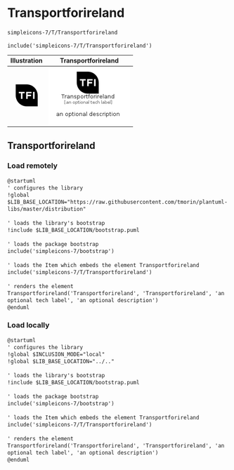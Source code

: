 # Transportforireland


```text
simpleicons-7/T/Transportforireland
```

```text
include('simpleicons-7/T/Transportforireland')
```



| Illustration | Transportforireland |
| :---: | :---: |
| ![illustration for Illustration](../../simpleicons-7/T/Transportforireland.png) | ![illustration for Transportforireland](../../simpleicons-7/T/Transportforireland.Local.png) |




## Transportforireland

### Load remotely
```plantuml
@startuml
' configures the library
!global $LIB_BASE_LOCATION="https://raw.githubusercontent.com/tmorin/plantuml-libs/master/distribution"

' loads the library's bootstrap
!include $LIB_BASE_LOCATION/bootstrap.puml

' loads the package bootstrap
include('simpleicons-7/bootstrap')

' loads the Item which embeds the element Transportforireland
include('simpleicons-7/T/Transportforireland')

' renders the element
Transportforireland('Transportforireland', 'Transportforireland', 'an optional tech label', 'an optional description')
@enduml
```

### Load locally
```plantuml
@startuml
' configures the library
!global $INCLUSION_MODE="local"
!global $LIB_BASE_LOCATION="../.."

' loads the library's bootstrap
!include $LIB_BASE_LOCATION/bootstrap.puml

' loads the package bootstrap
include('simpleicons-7/bootstrap')

' loads the Item which embeds the element Transportforireland
include('simpleicons-7/T/Transportforireland')

' renders the element
Transportforireland('Transportforireland', 'Transportforireland', 'an optional tech label', 'an optional description')
@enduml
```

